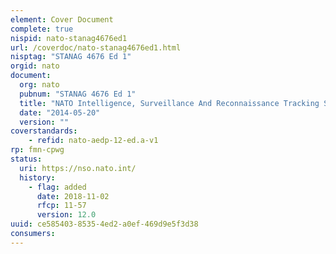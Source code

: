 ```yaml
---
element: Cover Document
complete: true
nispid: nato-stanag4676ed1
url: /coverdoc/nato-stanag4676ed1.html
nisptag: "STANAG 4676 Ed 1"
orgid: nato
document:
  org: nato
  pubnum: "STANAG 4676 Ed 1"
  title: "NATO Intelligence, Surveillance And Reconnaissance Tracking Standard – AEDP-12 Edition A"
  date: "2014-05-20"
  version: ""
coverstandards:
    - refid: nato-aedp-12-ed.a-v1
rp: fmn-cpwg
status:
  uri: https://nso.nato.int/
  history: 
    - flag: added
      date: 2018-11-02
      rfcp: 11-57
      version: 12.0
uuid: ce585403-8535-4ed2-a0ef-469d9e5f3d38
consumers:
---
```

